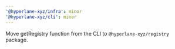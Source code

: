 ```yaml
---
'@hyperlane-xyz/infra': minor
'@hyperlane-xyz/cli': minor
---
```


Move getRegistry function from the CLI to `@hyperlane-xyz/registry` package.
